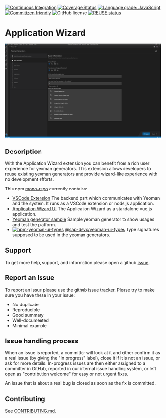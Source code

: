 [![Continuous Integration](https://github.com/SAP/yeoman-ui/actions/workflows/ci.yml/badge.svg)](https://github.com/SAP/yeoman-ui/actions/workflows/ci.yml)
[![Coverage Status](https://coveralls.io/repos/github/SAP/yeoman-ui/badge.svg?branch=master)](https://coveralls.io/github/SAP/yeoman-ui?branch=master)
[![Language grade: JavaScript](https://img.shields.io/lgtm/grade/javascript/g/SAP/yeoman-ui.svg?logo=lgtm&logoWidth=18)](https://lgtm.com/projects/g/SAP/yeoman-ui/context:javascript)
[![Commitizen friendly](https://img.shields.io/badge/commitizen-friendly-brightgreen.svg)](http://commitizen.github.io/cz-cli/)
![GitHub license](https://img.shields.io/badge/license-Apache_2.0-blue.svg)
[![REUSE status](https://api.reuse.software/badge/github.com/SAP/yeoman-ui)](https://api.reuse.software/info/github.com/SAP/yeoman-ui)

# Application Wizard

![](screenshot.png)

## Description

With the Application Wizard extension you can benefit from a rich user experience for yeoman generators. This extension allows developers to reuse existing yeoman generators and provide wizard-like experience with no development efforts.

This npm [mono-repo][mono-repo] currently contains:

- [VSCode Extension](./packages/backend) The backend part which communicates with Yeoman and the system. It runs as a VSCode extension or node.js application.
- [Application Wizard UI](./packages/frontend) The Application Wizard as a standalone vue.js application.
- [Yeoman generator sample](./packages/generator-foodq) Sample yeoman generator to show usages and test the platform.
- [![npm-yeoman-ui-types][npm-yeoman-ui-types-image]][npm-yeoman-ui-types-url] [@sap-devx/yeoman-ui-types](./packages/types) Type signatures supposed to be used in the yeoman generators.

[npm-yeoman-ui-types-image]: https://img.shields.io/npm/v/@sap-devx/yeoman-ui-types.svg
[npm-yeoman-ui-types-url]: https://www.npmjs.com/package/@sap-devx/yeoman-ui-types

## Support

To get more help, support, and information please open a github [issue](https://github.com/SAP/yeoman-ui/issues).

## Report an Issue

To report an issue please use the github issue tracker. Please try to make sure you have these in your issue:

- No duplicate
- Reproducible
- Good summary
- Well-documented
- Minimal example

## Issue handling process

When an issue is reported, a committer will look at it and either confirm it as a real issue (by giving the "in progress" label), close it if it is not an issue, or ask for more details. In-progress issues are then either assigned to a committer in GitHub, reported in our internal issue handling system, or left open as "contribution welcome" for easy or not urgent fixes.

An issue that is about a real bug is closed as soon as the fix is committed.

## Contributing

See [CONTRIBUTING.md](./CONTRIBUTING.md).

[mono-repo]: https://github.com/babel/babel/blob/master/doc/design/monorepo.md

